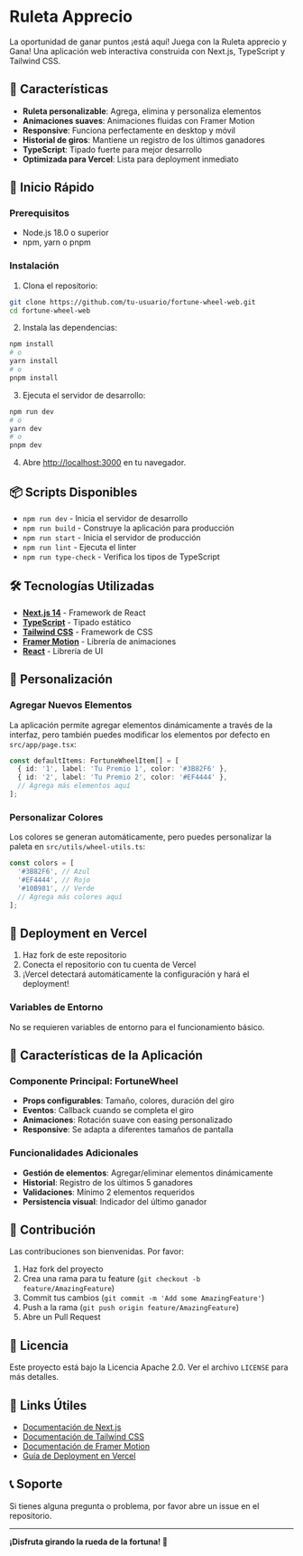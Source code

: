 # Ruleta Apprecio

La oportunidad de ganar puntos ¡está aquí! Juega con la Ruleta apprecio y Gana! Una aplicación web interactiva construida con Next.js, TypeScript y Tailwind CSS.

## 🎡 Características

- **Ruleta personalizable**: Agrega, elimina y personaliza elementos
- **Animaciones suaves**: Animaciones fluidas con Framer Motion
- **Responsive**: Funciona perfectamente en desktop y móvil
- **Historial de giros**: Mantiene un registro de los últimos ganadores
- **TypeScript**: Tipado fuerte para mejor desarrollo
- **Optimizada para Vercel**: Lista para deployment inmediato

## 🚀 Inicio Rápido

### Prerequisitos

- Node.js 18.0 o superior
- npm, yarn o pnpm

### Instalación

1. Clona el repositorio:
```bash
git clone https://github.com/tu-usuario/fortune-wheel-web.git
cd fortune-wheel-web
```

2. Instala las dependencias:
```bash
npm install
# o
yarn install
# o
pnpm install
```

3. Ejecuta el servidor de desarrollo:
```bash
npm run dev
# o
yarn dev
# o
pnpm dev
```

4. Abre [http://localhost:3000](http://localhost:3000) en tu navegador.

## 📦 Scripts Disponibles

- `npm run dev` - Inicia el servidor de desarrollo
- `npm run build` - Construye la aplicación para producción
- `npm run start` - Inicia el servidor de producción
- `npm run lint` - Ejecuta el linter
- `npm run type-check` - Verifica los tipos de TypeScript

## 🛠️ Tecnologías Utilizadas

- **[Next.js 14](https://nextjs.org/)** - Framework de React
- **[TypeScript](https://www.typescriptlang.org/)** - Tipado estático
- **[Tailwind CSS](https://tailwindcss.com/)** - Framework de CSS
- **[Framer Motion](https://www.framer.com/motion/)** - Librería de animaciones
- **[React](https://reactjs.org/)** - Librería de UI

## 🎨 Personalización

### Agregar Nuevos Elementos

La aplicación permite agregar elementos dinámicamente a través de la interfaz, pero también puedes modificar los elementos por defecto en `src/app/page.tsx`:

```typescript
const defaultItems: FortuneWheelItem[] = [
  { id: '1', label: 'Tu Premio 1', color: '#3B82F6' },
  { id: '2', label: 'Tu Premio 2', color: '#EF4444' },
  // Agrega más elementos aquí
];
```

### Personalizar Colores

Los colores se generan automáticamente, pero puedes personalizar la paleta en `src/utils/wheel-utils.ts`:

```typescript
const colors = [
  '#3B82F6', // Azul
  '#EF4444', // Rojo
  '#10B981', // Verde
  // Agrega más colores aquí
];
```

## 🚀 Deployment en Vercel

1. Haz fork de este repositorio
2. Conecta el repositorio con tu cuenta de Vercel
3. ¡Vercel detectará automáticamente la configuración y hará el deployment!

### Variables de Entorno

No se requieren variables de entorno para el funcionamiento básico.

## 📱 Características de la Aplicación

### Componente Principal: FortuneWheel

- **Props configurables**: Tamaño, colores, duración del giro
- **Eventos**: Callback cuando se completa el giro
- **Animaciones**: Rotación suave con easing personalizado
- **Responsive**: Se adapta a diferentes tamaños de pantalla

### Funcionalidades Adicionales

- **Gestión de elementos**: Agregar/eliminar elementos dinámicamente
- **Historial**: Registro de los últimos 5 ganadores
- **Validaciones**: Mínimo 2 elementos requeridos
- **Persistencia visual**: Indicador del último ganador

## 🤝 Contribución

Las contribuciones son bienvenidas. Por favor:

1. Haz fork del proyecto
2. Crea una rama para tu feature (`git checkout -b feature/AmazingFeature`)
3. Commit tus cambios (`git commit -m 'Add some AmazingFeature'`)
4. Push a la rama (`git push origin feature/AmazingFeature`)
5. Abre un Pull Request

## 📄 Licencia

Este proyecto está bajo la Licencia Apache 2.0. Ver el archivo `LICENSE` para más detalles.

## 🔗 Links Útiles

- [Documentación de Next.js](https://nextjs.org/docs)
- [Documentación de Tailwind CSS](https://tailwindcss.com/docs)
- [Documentación de Framer Motion](https://www.framer.com/motion/)
- [Guía de Deployment en Vercel](https://vercel.com/docs)

## 📞 Soporte

Si tienes alguna pregunta o problema, por favor abre un issue en el repositorio.

---

**¡Disfruta girando la rueda de la fortuna! 🎉**